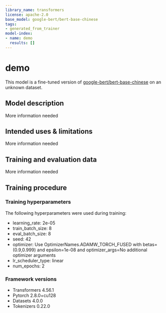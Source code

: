```yaml
---
library_name: transformers
license: apache-2.0
base_model: google-bert/bert-base-chinese
tags:
- generated_from_trainer
model-index:
- name: demo
  results: []
---
```


<!-- This model card has been generated automatically according to the information the Trainer had access to. You
should probably proofread and complete it, then remove this comment. -->

# demo

This model is a fine-tuned version of [google-bert/bert-base-chinese](https://huggingface.co/google-bert/bert-base-chinese) on an unknown dataset.

## Model description

More information needed

## Intended uses & limitations

More information needed

## Training and evaluation data

More information needed

## Training procedure

### Training hyperparameters

The following hyperparameters were used during training:
- learning_rate: 2e-05
- train_batch_size: 8
- eval_batch_size: 8
- seed: 42
- optimizer: Use OptimizerNames.ADAMW_TORCH_FUSED with betas=(0.9,0.999) and epsilon=1e-08 and optimizer_args=No additional optimizer arguments
- lr_scheduler_type: linear
- num_epochs: 2

### Framework versions

- Transformers 4.56.1
- Pytorch 2.8.0+cu128
- Datasets 4.0.0
- Tokenizers 0.22.0
